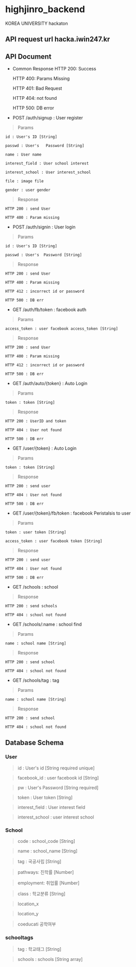 # highjinro_backend
KOREA UNIVERSITY hackaton

## API request url hacka.iwin247.kr

## API Document

* Common Response
  HTTP 200: Success

  HTTP 400: Params Missing

  HTTP 401: Bad Request

  HTTP 404: not found

  HTTP 500: DB error

* POST /auth/signup : User register

> Params

    id : User's ID [String]

    passwd : User's   Password [String]
    
    name : User name
    
    interest_field : User school interest
    
    interest_school : User interest_school
    
    file : image file
    
    gender : user gender
    

> Response

    HTTP 200 : send User

    HTTP 400 : Param missing
    
* POST /auth/signin : User login

> Params

    id : User's ID [String]

    passwd : User's  Password [String]

> Response

    HTTP 200 : send User

    HTTP 400 : Param missing
    
    HTTP 412 : incorrect id or password
    
    HTTP 500 : DB err
    
* GET /auth/fb/token : facebook auth

> Params

    access_token : user facebook access_token [String]
    
> Response

    HTTP 200 : send User

    HTTP 400 : Param missing
    
    HTTP 412 : incorrect id or password
    
    HTTP 500 : DB err
    
* GET /auth/auto/{token} : Auto Login

> Params

    token : token [String]

> Response

    HTTP 200 : UserID and token

    HTTP 404 : User not found
    
    HTTP 500 : DB err
    
    
* GET /user/{token} : Auto Login

> Params

    token : token [String]

> Response

    HTTP 200 : send user

    HTTP 404 : User not found
    
    HTTP 500 : DB err
    
* GET /user/{token}/fb/token : facebook Peristalsis to user

> Params

    token : user token [String]
    
    access_token : user facebook token [String]

> Response

    HTTP 200 : send user

    HTTP 404 : User not found
    
    HTTP 500 : DB err
    
 * GET /schools : school

> Response

    HTTP 200 : send schools

    HTTP 404 : school not found
    
       
* GET /schools/:name : school find

> Params

    name : school name [String]
    
> Response

    HTTP 200 : send school

    HTTP 404 : school not found
    
* GET /schools/tag : tag

> Params

    name : school name [String]
    
> Response

    HTTP 200 : send school

    HTTP 404 : school not found
    
    
## Database Schema

### User

> id : User's id [String required unique]

> facebook_id : user facebook id [String]

> pw : User's Password [String required]

> token : User token [String]

> interest_field : User interest field

> interest_school : user interest school

### School

> code : school_code [String]

> name : school_name [String]

> tag : 국공사립 [String]

> pathways: 진학률 [Number]

> employment: 취업률 [Number]

> class : 학교분류 [String]

> location_x 

> location_y

> coeducati 공학여부


### schooltags

> tag : 학교태그 [String]

> schools : schools [String array]
